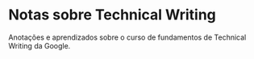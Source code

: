 # Notas sobre Technical Writing
Anotações e aprendizados sobre o curso de fundamentos de Technical Writing da Google.
